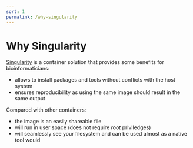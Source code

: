 ```yaml
---
sort: 1
permalink: /why-singularity
---
```


# Why Singularity

[Singularity](https://sylabs.io/singularity/) is a container solution
that provides some benefits for bioinformaticians:

* allows to install packages and tools without conflicts with the host system
* ensures reproducibility as using the same image should result in the same output

Compared with other containers:

* the image is an easily shareable file
* will run in user space (does not require _root_ priviledges)
* will seamlessly see your filesystem and can be used almost as a native tool would
